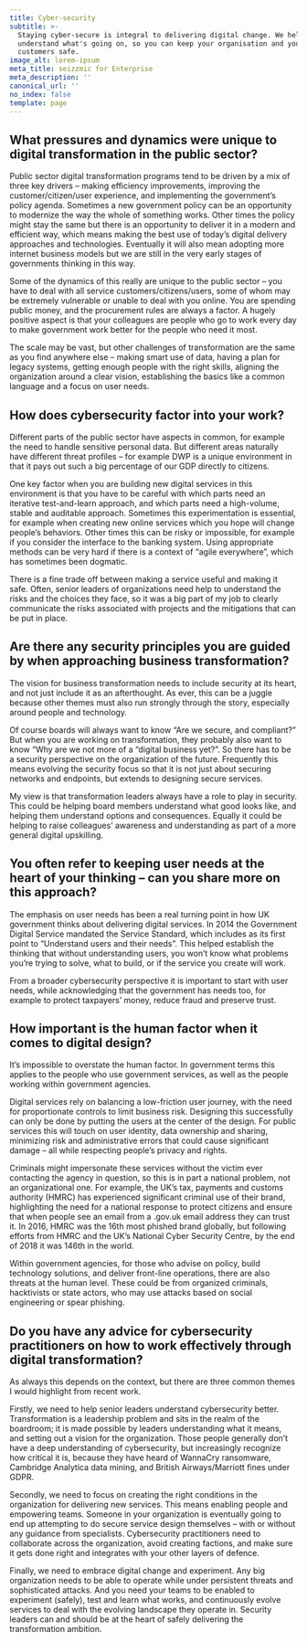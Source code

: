 ```yaml
---
title: Cyber-security
subtitle: >-
  Staying cyber-secure is integral to delivering digital change. We help you
  understand what's going on, so you can keep your organisation and your
  customers safe.
image_alt: lorem-ipsum
meta_title: seizzmic for Enterprise
meta_description: ''
canonical_url: ''
no_index: false
template: page
---
```

## What pressures and dynamics were unique to digital transformation in the public sector?

Public sector digital transformation programs tend to be driven by a mix of three key drivers – making efficiency improvements, improving the customer/citizen/user experience, and implementing the government’s policy agenda. Sometimes a new government policy can be an opportunity to modernize the way the whole of something works. Other times the policy might stay the same but there is an opportunity to deliver it in a modern and efficient way, which means making the best use of today’s digital delivery approaches and technologies. Eventually it will also mean adopting more internet business models but we are still in the very early stages of governments thinking in this way.

Some of the dynamics of this really are unique to the public sector – you have to deal with all service customers/citizens/users, some of whom may be extremely vulnerable or unable to deal with you online. You are spending public money, and the procurement rules are always a factor. A hugely positive aspect is that your colleagues are people who go to work every day to make government work better for the people who need it most.

The scale may be vast, but other challenges of transformation are the same as you find anywhere else – making smart use of data, having a plan for legacy systems, getting enough people with the right skills, aligning the organization around a clear vision, establishing the basics like a common language and a focus on user needs.

## How does cybersecurity factor into your work?

 Different parts of the public sector have aspects in common, for example the need to handle sensitive personal data. But different areas naturally have different threat profiles – for example DWP is a unique environment in that it pays out such a big percentage of our GDP directly to citizens.

One key factor when you are building new digital services in this environment is that you have to be careful with which parts need an iterative test-and-learn approach, and which parts need a high-volume, stable and auditable approach. Sometimes this experimentation is essential, for example when creating new online services which you hope will change people’s behaviors. Other times this can be risky or impossible, for example if you consider the interface to the banking system. Using appropriate methods can be very hard if there is a context of “agile everywhere”, which has sometimes been dogmatic.

There is a fine trade off between making a service useful and making it safe. Often, senior leaders of organizations need help to understand the risks and the choices they face, so it was a big part of my job to clearly communicate the risks associated with projects and the mitigations that can be put in place.

## Are there any security principles you are guided by when approaching business transformation?

The vision for business transformation needs to include security at its heart, and not just include it as an afterthought. As ever, this can be a juggle because other themes must also run strongly through the story, especially around people and technology.

Of course boards will always want to know “Are we secure, and compliant?” But when you are working on transformation, they probably also want to know “Why are we not more of a “digital business yet?”. So there has to be a security perspective on the organization of the future. Frequently this means evolving the security focus so that it is not just about securing networks and endpoints, but extends to designing secure services.

My view is that transformation leaders always have a role to play in security. This could be helping board members understand what good looks like, and helping them understand options and consequences. Equally it could be helping to raise colleagues’ awareness and understanding as part of a more general digital upskilling.

## You often refer to keeping user needs at the heart of your thinking – can you share more on this approach?

The emphasis on user needs has been a real turning point in how UK government thinks about delivering digital services. In 2014 the Government Digital Service mandated the Service Standard, which includes as its first point to “Understand users and their needs”. This helped establish the thinking that without understanding users, you won’t know what problems you’re trying to solve, what to build, or if the service you create will work.

From a broader cybersecurity perspective it is important to start with user needs, while acknowledging that the government has needs too, for example to protect taxpayers’ money, reduce fraud and preserve trust.

## How important is the human factor when it comes to digital design?

It’s impossible to overstate the human factor. In government terms this applies to the people who use government services, as well as the people working within government agencies.

Digital services rely on balancing a low-friction user journey, with the need for proportionate controls to limit business risk. Designing this successfully can only be done by putting the users at the center of the design. For public services this will touch on user identity, data ownership and sharing, minimizing risk and administrative errors that could cause significant damage – all while respecting people’s privacy and rights.

Criminals might impersonate these services without the victim ever contacting the agency in question, so this is in part a national problem, not an organizational one. For example, the UK’s tax, payments and customs authority (HMRC) has experienced significant criminal use of their brand, highlighting the need for a national response to protect citizens and ensure that when people see an email from a .gov.uk email address they can trust it. In 2016, HMRC was the 16th most phished brand globally, but following efforts from HMRC and the UK’s National Cyber Security Centre, by the end of 2018 it was 146th in the world.

Within government agencies, for those who advise on policy, build technology solutions, and deliver front-line operations, there are also threats at the human level. These could be from organized criminals, hacktivists or state actors, who may use attacks based on social engineering or spear phishing.

## Do you have any advice for cybersecurity practitioners on how to work effectively through digital transformation?

As always this depends on the context, but there are three common themes I would highlight from recent work.

Firstly, we need to help senior leaders understand cybersecurity better. Transformation is a leadership problem and sits in the realm of the boardroom; it is made possible by leaders understanding what it means, and setting out a vision for the organization. Those people generally don’t have a deep understanding of cybersecurity, but increasingly recognize how critical it is, because they have heard of WannaCry ransomware, Cambridge Analytica data mining, and British Airways/Marriott fines under GDPR.

Secondly, we need to focus on creating the right conditions in the organization for delivering new services. This means enabling people and empowering teams. Someone in your organization is eventually going to end up attempting to do secure service design themselves – with or without any guidance from specialists. Cybersecurity practitioners need to collaborate across the organization, avoid creating factions, and make sure it gets done right and integrates with your other layers of defence.

Finally, we need to embrace digital change and experiment. Any big organization needs to be able to operate while under persistent threats and sophisticated attacks. And you need your teams to be enabled to experiment (safely), test and learn what works, and continuously evolve services to deal with the evolving landscape they operate in. Security leaders can and should be at the heart of safely delivering the transformation ambition.
